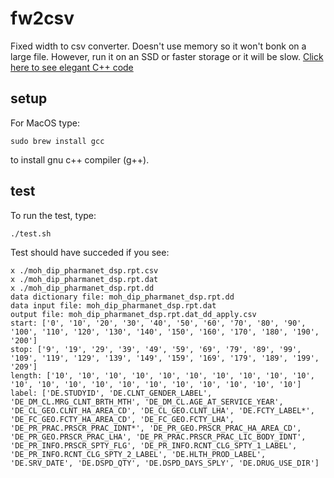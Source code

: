 # fw2csv
Fixed width to csv converter. Doesn't use memory so it won't bonk on a large file. However, run it on an SSD or faster storage or it will be slow. [Click here to see elegant C++ code](https://github.com/bcgov/diputils/blob/master/fw2csv/cpp/dd_apply.cpp)

## setup
For MacOS type:
```
sudo brew install gcc
```

to install gnu c++ compiler (g++).

## test
To run the test, type:
```
./test.sh
```
 
Test should have succeded if you see:
```
x ./moh_dip_pharmanet_dsp.rpt.csv
x ./moh_dip_pharmanet_dsp.rpt.dat
x ./moh_dip_pharmanet_dsp.rpt.dd
data dictionary file: moh_dip_pharmanet_dsp.rpt.dd
data input file: moh_dip_pharmanet_dsp.rpt.dat
output file: moh_dip_pharmanet_dsp.rpt.dat_dd_apply.csv
start: ['0', '10', '20', '30', '40', '50', '60', '70', '80', '90', '100', '110', '120', '130', '140', '150', '160', '170', '180', '190', '200']
stop: ['9', '19', '29', '39', '49', '59', '69', '79', '89', '99', '109', '119', '129', '139', '149', '159', '169', '179', '189', '199', '209']
length: ['10', '10', '10', '10', '10', '10', '10', '10', '10', '10', '10', '10', '10', '10', '10', '10', '10', '10', '10', '10', '10']
label: ['DE.STUDYID', 'DE.CLNT_GENDER_LABEL', 'DE_DM_CL.MRG_CLNT_BRTH_MTH', 'DE_DM_CL.AGE_AT_SERVICE_YEAR', 'DE_CL_GEO.CLNT_HA_AREA_CD', 'DE_CL_GEO.CLNT_LHA', 'DE.FCTY_LABEL*', 'DE_FC_GEO.FCTY_HA_AREA_CD', 'DE_FC_GEO.FCTY_LHA', 'DE_PR_PRAC.PRSCR_PRAC_IDNT*', 'DE_PR_GEO.PRSCR_PRAC_HA_AREA_CD', 'DE_PR_GEO.PRSCR_PRAC_LHA', 'DE_PR_PRAC.PRSCR_PRAC_LIC_BODY_IDNT', 'DE_PR_INFO.PRSCR_SPTY_FLG', 'DE_PR_INFO.RCNT_CLG_SPTY_1_LABEL', 'DE_PR_INFO.RCNT_CLG_SPTY_2_LABEL', 'DE.HLTH_PROD_LABEL', 'DE.SRV_DATE', 'DE.DSPD_QTY', 'DE.DSPD_DAYS_SPLY', 'DE.DRUG_USE_DIR']
```
